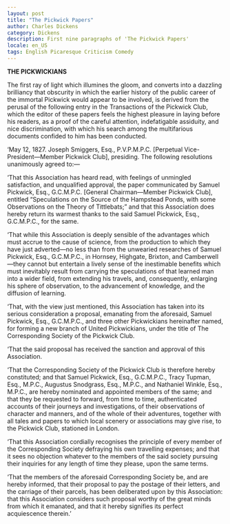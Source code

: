 ```yaml
---
layout: post
title: "The Pickwick Papers"
author: Charles Dickens
category: Dickens
description: First nine paragraphs of 'The Pickwick Papers'
locale: en_US
tags: English Picaresque Criticism Comedy
---
```

<strong>THE PICKWICKIANS</strong>
<p></p>

The first ray of light which illumines the gloom, and converts into a dazzling
brilliancy that obscurity in which the earlier history of the public career of
the immortal Pickwick would appear to be involved, is derived from the perusal
of the following entry in the Transactions of the Pickwick Club, which the
editor of these papers feels the highest pleasure in laying before his readers,
as a proof of the careful attention, indefatigable assiduity, and nice
discrimination, with which his search among the multifarious documents confided
to him has been conducted.

‘May 12, 1827. Joseph Smiggers, Esq., P.V.P.M.P.C. [Perpetual
Vice-President—Member Pickwick Club], presiding. The following resolutions
unanimously agreed to:—

‘That this Association has heard read, with feelings of unmingled satisfaction,
and unqualified approval, the paper communicated by Samuel Pickwick, Esq.,
G.C.M.P.C. [General Chairman—Member Pickwick Club], entitled “Speculations on
the Source of the Hampstead Ponds, with some Observations on the Theory of
Tittlebats;” and that this Association does hereby return its warmest thanks to
the said Samuel Pickwick, Esq., G.C.M.P.C., for the same.

‘That while this Association is deeply sensible of the advantages which must
accrue to the cause of science, from the production to which they have just
adverted—no less than from the unwearied researches of Samuel Pickwick, Esq.,
G.C.M.P.C., in Hornsey, Highgate, Brixton, and Camberwell—they cannot but
entertain a lively sense of the inestimable benefits which must inevitably
result from carrying the speculations of that learned man into a wider field,
from extending his travels, and, consequently, enlarging his sphere of
observation, to the advancement of knowledge, and the diffusion of learning.

‘That, with the view just mentioned, this Association has taken into its serious
consideration a proposal, emanating from the aforesaid, Samuel Pickwick, Esq.,
G.C.M.P.C., and three other Pickwickians hereinafter named, for forming a new
branch of United Pickwickians, under the title of The Corresponding Society of
the Pickwick Club.

‘That the said proposal has received the sanction and approval of this
Association.

‘That the Corresponding Society of the Pickwick Club is therefore hereby
constituted; and that Samuel Pickwick, Esq., G.C.M.P.C., Tracy Tupman, Esq.,
M.P.C., Augustus Snodgrass, Esq., M.P.C., and Nathaniel Winkle, Esq., M.P.C.,
are hereby nominated and appointed members of the same; and that they be
requested to forward, from time to time, authenticated accounts of their
journeys and investigations, of their observations of character and manners, and
of the whole of their adventures, together with all tales and papers to which
local scenery or associations may give rise, to the Pickwick Club, stationed in
London.

‘That this Association cordially recognises the principle of every member of the
Corresponding Society defraying his own travelling expenses; and that it sees no
objection whatever to the members of the said society pursuing their inquiries
for any length of time they please, upon the same terms.

‘That the members of the aforesaid Corresponding Society be, and are hereby
informed, that their proposal to pay the postage of their letters, and the
carriage of their parcels, has been deliberated upon by this Association: that
this Association considers such proposal worthy of the great minds from which it
emanated, and that it hereby signifies its perfect acquiescence therein.’